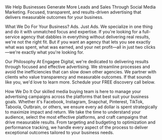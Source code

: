 We Help Businesses Generate More Leads and Sales Through Social Media Marketing.
Focused, transparent, and results-driven advertising that delivers measurable outcomes for your business.

What We Do For Your Business?
Ads. Just Ads.
We specialize in one thing and do it with unmatched focus and expertise. If you're looking for a full-service agency that dabbles in everything without delivering real results, we're not the right fit.
But if you want an agency that lets you see exactly what was spent, what was earned, and your net profit—all in just two clicks—we're exactly what you're looking for.

Our Philosophy
At Engagee Digital, we're dedicated to delivering results through focused and effective advertising. We streamline processes and avoid the inefficiencies that can slow down other agencies.
We partner with clients who value transparency and measurable outcomes.
If that sounds like you, we'd love to learn more. Schedule your FREE discovery call below.

How We Do It
Our skilled media buying team is here to manage your advertising campaigns across the platforms that best suit your business goals. Whether it's Facebook, Instagram, Snapchat, Pinterest, TikTok, Taboola, Outbrain, or others, we ensure every ad dollar is spent strategically to maximize impact and return.
We take the time to understand your audience, select the most effective platforms, and craft campaigns that drive measurable results. From targeting and budgeting to optimization and performance tracking, we handle every aspect of the process to deliver exceptional outcomes tailored to your business needs.

